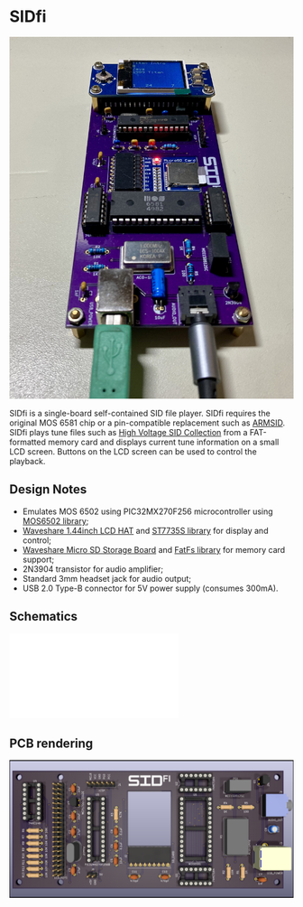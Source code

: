 # SIDfi

![Board](/doc/board.jpg)

SIDfi is a single-board self-contained SID file player. SIDfi requires the original MOS 6581 chip or a pin-compatible replacement such as [ARMSID](https://www.nobomi.cz/8bit/armsid/index_en.php). SIDfi plays tune files such as [High Voltage SID Collection](https://hvsc.c64.org/) from a FAT-formatted memory card and displays current tune information on a small LCD screen. Buttons on the LCD screen can be used to control the playback.

## Design Notes

- Emulates MOS 6502 using PIC32MX270F256 microcontroller using [MOS6502 library](https://github.com/gianlucag/mos6502);
- [Waveshare 1.44inch LCD HAT](https://www.waveshare.com/1.44inch-lcd-hat.htm) and [ST7735S library](https://github.com/bersch/ST7735S) for display and control;
- [Waveshare Micro SD Storage Board](https://www.waveshare.com/micro-sd-storage-board.htm) and [FatFs library](http://www.elm-chan.org/fsw/ff/00index_e.html) for memory card support;
- 2N3904 transistor for audio amplifier;
- Standard 3mm headset jack for audio output;
- USB 2.0 Type-B connector for 5V power supply (consumes 300mA).

## Schematics

![Schematics](/doc/schematics.pdf)

## PCB rendering

![PCB](/doc/pcb.png)
